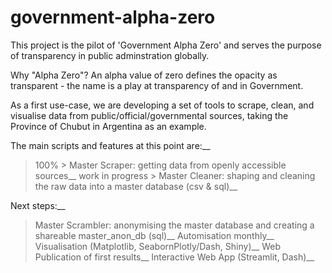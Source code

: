 # government-alpha-zero
This project is the pilot of 'Government Alpha Zero' and serves the purpose of transparency in public adminstration globally.

Why "Alpha Zero"? An alpha value of zero defines the opacity as transparent - the name is a play at transparency of and in Government.

As a first use-case, we are developing a set of tools to scrape, clean, and visualise data from public/official/governmental
sources, taking the Province of Chubut in Argentina as an example.

The main scripts and features at this point are:__
> 100% > Master Scraper: getting data from openly accessible sources__
> work in progress > Master Cleaner: shaping and cleaning the raw data into a master database (csv & sql)__


Next steps:__
> Master Scrambler: anonymising the master database and creating a shareable master_anon_db (sql)__
> Automisation monthly__
> Visualisation (Matplotlib, SeabornPlotly/Dash, Shiny)__
> Web Publication of first results__
> Interactive Web App (Streamlit, Dash)__
